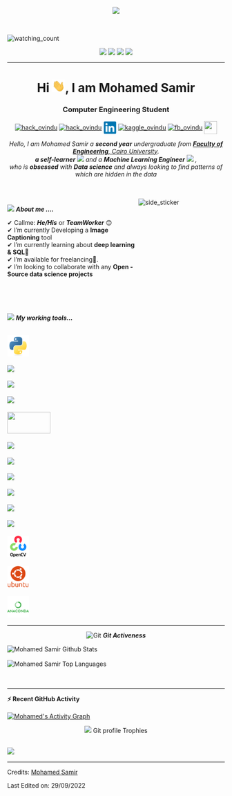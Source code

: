 <p align="center">
  <img src="https://s27389.pcdn.co/wp-content/uploads/2019/08/AdobeStock_244675452.jpeg" height="200"/>
</p>
<br>

<p align="left"> 
<img src="https://komarev.com/ghpvc/?username=MohamedSamir245&color=brightgreen" alt="watching_count" />
 </p>
 <p align="center">
<img src="https://img.shields.io/badge/Age-20-blue" />
  <img src="https://img.shields.io/badge/Focus-Artificial%20Intelligence-brightgreen" />
  <img src="https://img.shields.io/badge/Lives-Cairo-success" />
  <img src="https://img.shields.io/badge/Languages-English%20%26%20Arabic-brightgreen" />
</p>
<hr>
<h1 align="center">Hi <img src="https://raw.githubusercontent.com/ABSphreak/ABSphreak/master/gifs/Hi.gif" width="30px">, I am Mohamed Samir </h1>
<h3 align="center">Computer Engineering Student</h3>
<p align="center">
<a href="https://www.hackerrank.com/mohamedsamir2451" target="blank"><img align="center" src="https://cdn.worldvectorlogo.com/logos/hackerrank.svg" alt="hack_ovindu" height="30" width="30" /></a>
  <a href="https://codeforces.com/profile/M_SAM245" target="blank"><img align="center" src="https://th.bing.com/th/id/R.91bc6ee31551328ec854fa0760124d2f?rik=1KzOLYPHD0TNnQ&riu=http%3a%2f%2fonlinejudgeimages.s3-ap-northeast-1.amazonaws.com%2fachievement%2fcodeforces.png&ehk=AwmGqTCicBPvGb7a9dWpm90EXuii2pFoIKWVOZPOV3Q%3d&risl=&pid=ImgRaw&r=0" alt="hack_ovindu" height="30" width="30" /></a>
<a href="https://www.linkedin.com/in/mohamed-samir-1a4387252/" target="blank"><img align="center" src="https://raw.githubusercontent.com/devicons/devicon/master/icons/linkedin/linkedin-original.svg" alt="lin_ovindu" height="30" width="30" /></a>  
<a href="https://www.kaggle.com/msamir245" target="blank"><img align="center" src="https://www.vectorlogo.zone/logos/kaggle/kaggle-icon.svg" alt="kaggle_ovindu" height="30" width="30" /></a>
<a href="https://www.facebook.com/mohamed.samir.2002" target="blank"><img align="center" src="https://www.svgrepo.com/show/299425/facebook.svg" alt="fb_ovindu" height="30" width="30" /></a>
 <a href = "mailto: mohamedsamir2452002@gmail.com"><img align="center" src="https://seeklogo.com/images/G/gmail-new-2020-logo-32DBE11BB4-seeklogo.com.png" height="30" width="30" /></a>
</p>
</p>



<p align="center">
  <em>
    Hello, I am Mohamed Samir a <b>second year</b> undergraduate from <a href="http://eng.cu.edu.eg/en/"> <b>Faculty of Engineering</b>, Cairo University</a>. <br>
    <b>a self-learner</b> <img src="https://github.com/TheDudeThatCode/TheDudeThatCode/blob/master/Assets/Developer.gif" width="30px"> and a <b>Machine Learning Engineer</b>&nbsp;<img src="https://github.com/TheDudeThatCode/TheDudeThatCode/blob/master/Assets/Designer.gif" width="36px">&nbsp,<br>who is <b>obsessed</b>
    with <b>Data science</b> and always looking to find patterns of which are hidden in the data 
  </em> 
</p>
<br><br>
<img align="right" width=200px height=200px alt="side_sticker" src="https://media.giphy.com/media/TEnXkcsHrP4YedChhA/giphy.gif" />

<img src="https://media.giphy.com/media/iY8CRBdQXODJSCERIr/giphy.gif" width="30px">&nbsp;***About me ....***

✔ Callme: ***He/His*** or ***TeamWorker*** 😊 <br>
✔ I’m currently Developing a **Image Captioning** tool<br>
✔ I’m currently learning about **deep learning & SQL**🥰<br>
✔ I’m available for freelancing🤝.<br>
✔ I’m looking to collaborate with any **Open - Source data science projects**<br><br><br><br><br>


<img src="https://media.giphy.com/media/iY8CRBdQXODJSCERIr/giphy.gif" width="30px">&nbsp;***My working tools...***
<p align="left">
  
  
  <code> <img height="50" src="https://raw.githubusercontent.com/devicons/devicon/master/icons/python/python-original.svg"> </code>
  <code> <img height="50" src="https://upload.wikimedia.org/wikipedia/commons/7/7e/Spyder_logo.svg"> </code>
  <code> <img height="50" src="https://www.vectorlogo.zone/logos/jupyter/jupyter-ar21.svg"> </code>
  <code> <img height="50" src="https://www.vectorlogo.zone/logos/mysql/mysql-ar21.svg"> </code>
  <code> <img height="50" src="https://matplotlib.org/2.2.5/_images/sphx_glr_logos2_001.png" width='100'> </code>
  <code> <img height="50" src="https://upload.wikimedia.org/wikipedia/commons/thumb/e/ed/Pandas_logo.svg/768px-Pandas_logo.svg.png"> </code>
  <code> <img height="50" src="https://www.vectorlogo.zone/logos/pocoo_flask/pocoo_flask-ar21.svg"> </code>
  <code> <img height="50" src="https://www.vectorlogo.zone/logos/numpy/numpy-ar21.svg"> </code>
  <code> <img height="50" src="https://www.vectorlogo.zone/logos/netlifyapp_watercss/netlifyapp_watercss-ar21.svg"> </code>
  <code> <img height="50" src="https://seeklogo.com/images/S/scikit-learn-logo-8766D07E2E-seeklogo.com.png"> </code>
  <code> <img height="50" src="https://www.vectorlogo.zone/logos/tensorflow/tensorflow-ar21.svg"> </code>
  <code> <img height="50" src="https://raw.githubusercontent.com/devicons/devicon/master/icons/opencv/opencv-original-wordmark.svg"> </code>
  <code> <img height="50" src="https://raw.githubusercontent.com/devicons/devicon/master/icons/ubuntu/ubuntu-plain-wordmark.svg"> </code>
  <code> <img height="50" src="https://raw.githubusercontent.com/devicons/devicon/master/icons/anaconda/anaconda-original-wordmark.svg"> </code>
    


  <hr>
  <p align="center">
 <img src="https://media.giphy.com/media/W5eoZHPpUx9sapR0eu/giphy.gif" width="30px" alt="Git"/>&nbsp;<i><b>Git Activeness</b></i></p>
 
<img align="center" src="https://github-readme-stats.vercel.app/api?username=MohamedSamir245&include_all_commits=true&count_private=true&show_icons=true&line_height=30&title_color=CDB4DB&icon_color=CDB4DB&text_color=D3D3D3&bg_color=0A0A0A" alt="Mohamed Samir Github Stats">
<br />
<br />
<img src="https://github-readme-stats.vercel.app/api/top-langs/?username=MohamedSamir245&layout=compact&theme=dark&bg_color=0A0A0A" alt="Mohamed Samir Top Languages"/>
<br />
<br />
<br />

<hr>

<summary><b>⚡ Recent GitHub Activity</b></summary>
  <br/>
   <a href="https://github.com/MohamedSamir245"><img alt="Mohamed's Activity Graph" src="https://activity-graph.herokuapp.com/graph?username=MohamedSamir245&custom_title=Mohamed's%20Contribution%20Graph&theme=react-dark" /></a>
  <br/>

<p align="center"><img src="https://media.giphy.com/media/QaMcXSekUWx7aogAUr/giphy.gif" width="30" />&nbsp;Git profile Trophies</p><br>
<img src="https://github-profile-trophy.vercel.app/?username=MohamedSamir245&theme=juicyfresh&no-bg=true" />

-----
Credits: [Mohamed Samir](https://github.com/MohamedSamir245)

Last Edited on: 29/09/2022
